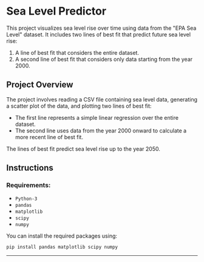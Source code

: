 # Sea Level Predictor

This project visualizes sea level rise over time using data from the "EPA Sea Level" dataset. It includes two lines of best fit that predict future sea level rise: 
1. A line of best fit that considers the entire dataset.
2. A second line of best fit that considers only data starting from the year 2000.

## Project Overview

The project involves reading a CSV file containing sea level data, generating a scatter plot of the data, and plotting two lines of best fit:
- The first line represents a simple linear regression over the entire dataset.
- The second line uses data from the year 2000 onward to calculate a more recent line of best fit.

The lines of best fit predict sea level rise up to the year 2050.

## Instructions

### Requirements:
- `Python-3`
- `pandas`
- `matplotlib`
- `scipy`
- `numpy`

You can install the required packages using:

```bash
pip install pandas matplotlib scipy numpy

```
---
